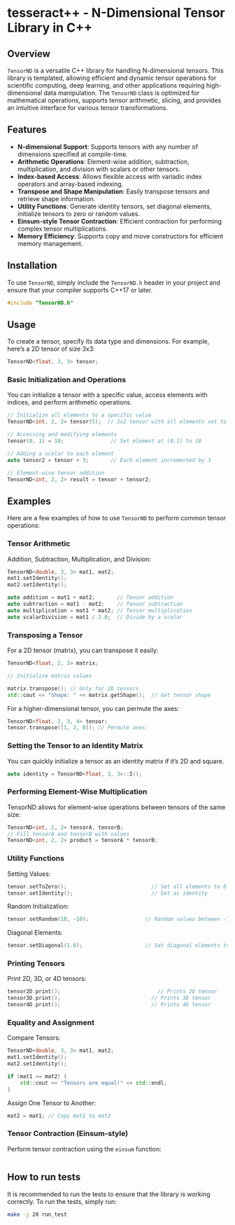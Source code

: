 # tesseract++ - N-Dimensional Tensor Library in C++

## Overview
`TensorND` is a versatile C++ library for handling N-dimensional tensors. This library is templated, allowing efficient and dynamic tensor operations for scientific computing, deep learning, and other applications requiring high-dimensional data manipulation. The `TensorND` class is optimized for mathematical operations, supports tensor arithmetic, slicing, and provides an intuitive interface for various tensor transformations.

## Features
- **N-dimensional Support**: Supports tensors with any number of dimensions specified at compile-time.
- **Arithmetic Operations**: Element-wise addition, subtraction, multiplication, and division with scalars or other tensors.
- **Index-based Access**: Allows flexible access with variadic index operators and array-based indexing.
- **Transpose and Shape Manipulation**: Easily transpose tensors and retrieve shape information.
- **Utility Functions**: Generate identity tensors, set diagonal elements, initialize tensors to zero or random values.
- **Einsum-style Tensor Contraction**: Efficient contraction for performing complex tensor multiplications.
- **Memory Efficiency**: Supports copy and move constructors for efficient memory management.
  
## Installation
To use `TensorND`, simply include the `TensorND.h` header in your project and ensure that your compiler supports C++17 or later.

```cpp
#include "TensorND.h"
```

## Usage
To create a tensor, specify its data type and dimensions. For example, here’s a 2D tensor of size 3x3:

```cpp
TensorND<float, 3, 3> tensor;
```

### Basic Initialization and Operations
You can initialize a tensor with a specific value, access elements with indices, and perform arithmetic operations.

```cpp
// Initialize all elements to a specific value
TensorND<int, 2, 2> tensor(5);  // 2x2 tensor with all elements set to 5

// Accessing and modifying elements
tensor(0, 1) = 10;               // Set element at (0,1) to 10

// Adding a scalar to each element
auto tensor2 = tensor + 3;       // Each element incremented by 3

// Element-wise tensor addition
TensorND<int, 2, 2> result = tensor + tensor2;
```

## Examples
Here are a few examples of how to use `TensorND` to perform common tensor operations:

### Tensor Arithmetic

Addition, Subtraction, Multiplication, and Division:

```cpp
TensorND<double, 3, 3> mat1, mat2;
mat1.setIdentity();
mat2.setIdentity();

auto addition = mat1 + mat2;       // Tensor addition
auto subtraction = mat1 - mat2;    // Tensor subtraction
auto multiplication = mat1 * mat2; // Tensor multiplication
auto scalarDivision = mat1 / 2.0;  // Divide by a scalar
```

### Transposing a Tensor
For a 2D tensor (matrix), you can transpose it easily:

```cpp
TensorND<float, 2, 3> matrix;

// Initialize matrix values

matrix.transpose(); // Only for 2D tensors
std::cout << "Shape: " << matrix.getShape();  // Get tensor shape
```

For a higher-dimensional tensor, you can permute the axes:

```cpp
TensorND<float, 2, 3, 4> tensor;
tensor.transpose([1, 2, 0]); // Permute axes
```

### Setting the Tensor to an Identity Matrix
You can quickly initialize a tensor as an identity matrix if it’s 2D and square.

```cpp
auto identity = TensorND<float, 3, 3>::I();
```

### Performing Element-Wise Multiplication
TensorND allows for element-wise operations between tensors of the same size:

```cpp
TensorND<int, 2, 2> tensorA, tensorB;
// Fill tensorA and tensorB with values
TensorND<int, 2, 2> product = tensorA * tensorB;
```

### Utility Functions

Setting Values:

```cpp
tensor.setToZero();                           // Set all elements to 0
tensor.setIdentity();                         // Set as identity
```

Random Initialization:

```cpp
tensor.setRandom(10, -10);                  // Random values between -10 and 10
```

Diagonal Elements:

```cpp
tensor.setDiagonal(1.0);                    // Set diagonal elements to 1.0
```

### Printing Tensors

Print 2D, 3D, or 4D tensors:

```cpp
tensor2D.print();                               // Prints 2D tensor
tensor3D.print();                             // Prints 3D tensor
tensor4D.print();                             // Prints 4D tensor
```

### Equality and Assignment

Compare Tensors:

```cpp
TensorND<double, 3, 3> mat1, mat2;
mat1.setIdentity();
mat2.setIdentity();

if (mat1 == mat2) {
    std::cout << "Tensors are equal!" << std::endl;
}
```

Assign One Tensor to Another:

```cpp
mat2 = mat1; // Copy mat1 to mat2
```

### Tensor Contraction (Einsum-style)

Perform tensor contraction using the `einsum` function:

```cpp
```

## How to run tests

It is recommended to run the tests to ensure that the library is working correctly. To run the tests, simply run:

```bash
make -j 20 run_test 
```
